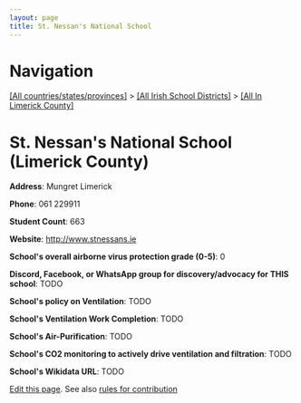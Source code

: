 ```yaml
---
layout: page
title: St. Nessan's National School
---
```

# Navigation

[[All countries/states/provinces]](../../..) > [[All Irish School Districts]](../..) > [[All In Limerick County]](..)

# St. Nessan's National School (Limerick County)

**Address**: Mungret Limerick

**Phone**: 061 229911

**Student Count**: 663

**Website**: <http://www.stnessans.ie>

**School's overall airborne virus protection grade (0-5)**: 0

**Discord, Facebook, or WhatsApp group for discovery/advocacy for THIS school**: TODO

**School's policy on Ventilation**: TODO

**School's Ventilation Work Completion**: TODO

**School's Air-Purification**: TODO

**School's CO2 monitoring to actively drive ventilation and filtration**: TODO

**School's Wikidata URL**: TODO


[Edit this page](https://github.com/ventilate-schools/Ireland/edit/main/./Limerick_County/St._Nessan's_National_School.md). See also [rules for contribution](../../../contribution-rules/)